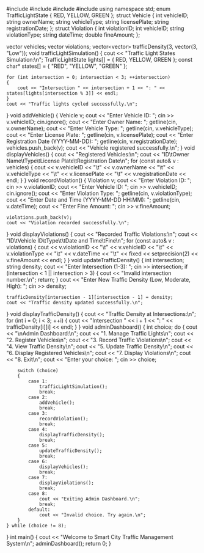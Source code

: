 #include<iostream>
#include<vector>
#include<string>
#include<iomanip>
using namespace std;
enum TrafficLightState { RED, YELLOW, GREEN };
struct Vehicle
{
    int vehicleID;
    string ownerName;
    string vehicleType;
    string licensePlate;
    string registrationDate;
};
struct Violation
{
    int violationID;
    int vehicleID;
    string violationType;
    string dateTime;
    double fineAmount;
};

vector<Vehicle> vehicles;
vector<Violation> violations;
vector<vector<string>> trafficDensity(3, vector<string>(3, "Low"));
void trafficLightSimulation()
{
    cout << "Traffic Light States Simulation:\n";
    TrafficLightState lights[] = { RED, YELLOW, GREEN };
    const char* states[] = { "RED", "YELLOW", "GREEN" };

    for (int intersection = 0; intersection < 3; ++intersection)
    {
        cout << "Intersection " << intersection + 1 << ": " << states[lights[intersection % 3]] << endl;
    }
    cout << "Traffic lights cycled successfully.\n";
}
void addVehicle()
{
    Vehicle v;
    cout << "Enter Vehicle ID: ";
    cin >> v.vehicleID;
    cin.ignore();
    cout << "Enter Owner Name: ";
    getline(cin, v.ownerName);
    cout << "Enter Vehicle Type: ";
    getline(cin, v.vehicleType);
    cout << "Enter License Plate: ";
    getline(cin, v.licensePlate);
    cout << "Enter Registration Date (YYYY-MM-DD): ";
    getline(cin, v.registrationDate);
    vehicles.push_back(v);
    cout << "Vehicle registered successfully.\n";
}
void displayVehicles()
{
    cout << "Registered Vehicles:\n";
    cout << "ID\tOwner Name\tType\tLicense Plate\tRegistration Date\n";
    for (const auto& v : vehicles)
    {
        cout << v.vehicleID << "\t" << v.ownerName << "\t" << v.vehicleType
             << "\t" << v.licensePlate << "\t" << v.registrationDate << endl;
    }
}
void recordViolation()
{
    Violation v;
    cout << "Enter Violation ID: ";
    cin >> v.violationID;
    cout << "Enter Vehicle ID: ";
    cin >> v.vehicleID;
    cin.ignore();
    cout << "Enter Violation Type: ";
    getline(cin, v.violationType);
    cout << "Enter Date and Time (YYYY-MM-DD HH:MM): ";
    getline(cin, v.dateTime);
    cout << "Enter Fine Amount: ";
    cin >> v.fineAmount;

    violations.push_back(v);
    cout << "Violation recorded successfully.\n";
}
void displayViolations()
{
    cout << "Recorded Traffic Violations:\n";
    cout << "ID\tVehicle ID\tType\t\tDate and Time\tFine\n";
    for (const auto& v : violations)
    {
        cout << v.violationID << "\t" << v.vehicleID << "\t" << v.violationType
             << "\t" << v.dateTime << "\t" << fixed << setprecision(2) << v.fineAmount << endl;
    }
}
void updateTrafficDensity()
{
    int intersection;
    string density;
    cout << "Enter Intersection (1-3): ";
    cin >> intersection;
    if (intersection < 1 || intersection > 3)
    {
        cout << "Invalid intersection number.\n";
        return;
    }
    cout << "Enter New Traffic Density (Low, Moderate, High): ";
    cin >> density;

    trafficDensity[intersection - 1][intersection - 1] = density;
    cout << "Traffic density updated successfully.\n";
}
void displayTrafficDensity()
{
    cout << "Traffic Density at Intersections:\n";
    for (int i = 0; i < 3; ++i)
    {
        cout << "Intersection " << i + 1 << ": " << trafficDensity[i][i] << endl;
    }
}
void adminDashboard()
{
    int choice;
    do {
        cout << "\nAdmin Dashboard:\n";
        cout << "1. Manage Traffic Lights\n";
        cout << "2. Register Vehicles\n";
        cout << "3. Record Traffic Violations\n";
        cout << "4. View Traffic Density\n";
        cout << "5. Update Traffic Density\n";
        cout << "6. Display Registered Vehicles\n";
        cout << "7. Display Violations\n";
        cout << "8. Exit\n";
        cout << "Enter your choice: ";
        cin >> choice;

        switch (choice)
        {
            case 1:
                trafficLightSimulation();
                break;
            case 2:
                addVehicle();
                break;
            case 3:
                recordViolation();
                break;
            case 4:
                displayTrafficDensity();
                break;
            case 5:
                updateTrafficDensity();
                break;
            case 6:
                displayVehicles();
                break;
            case 7:
                displayViolations();
                break;
            case 8:
                cout << "Exiting Admin Dashboard.\n";
                break;
            default:
                cout << "Invalid choice. Try again.\n";
        }
    } while (choice != 8);
}
int main()
{
    cout << "Welcome to Smart City Traffic Management System\n";
    adminDashboard();
    return 0;
}


